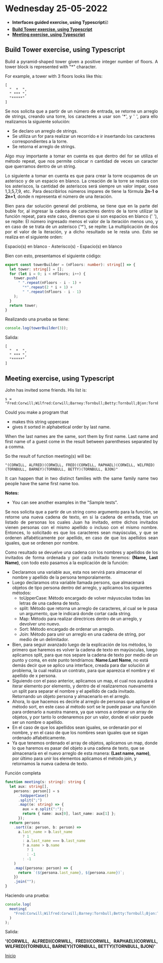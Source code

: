 # Wednesday 25-05-2022

<ul>
  <li><strong>Interfaces guided exercise, using Typescript</strong>☑️</li>
  <li><a href="#build"><strong>Build Tower exercise, using Typescript</strong></a></li>
  <li><a href="#meeting"><strong>Meeting exercise, using Typescript</strong></a></li>
</ul>


<a name="build"></a>

##  Build Tower exercise, using Typescript

<p align="justify">Build a pyramid-shaped tower given a positive integer number of floors. A tower block is represented with "*" character.</p>

<p align="justify">For example, a tower with 3 floors looks like this:</p>

```code
[
  "  *  ",
  " *** ", 
  "*****"
]
```

<p align="justify">Se nos solicita que a partir de un número de entrada, se retorne un arreglo de strings, creando una torre, los caracteres a usar son '*', y ' ', para ello realizamos la siguiente solución:</p>

<ul>
  <li>Se declaro un arreglo de strings.</li>
  <li>Se utiliza un for para realizar un recorrido e ir insertando los caracteres correspondientes a la torre.</li>
  <li>Se retorna el arreglo de strings.</li>
</ul>

<p align="justify">Algo muy importante a tomar en cuenta es que dentro del for se utiliza el método repeat, que nos permite colocar n cantidad de veces un caracter que querramos dentro de un string.</p>

<p align="justify">Lo siguiente a tomar en cuenta es que para crear la torre ocupamos de un asterisco y de un espacio en blanco. La creación de la torre se realiza con los asteriscos, la cantidad de asteriscos será siempre un valor impar, osea 1,3,5,7,9, etc. Para describirlos números impares de tiene la fórmula <strong>2n-1 o 2n+1</strong>, donde n representa el número de una iteración.</p>

<p align="justify">Bien para dar solución general del problema, se tiene que en la parte del buble for, al ingresar la cadena de caracteres dentro de la torre utilizar la función repeat, para este caso, diremos que si son espacios en blanco (' '), se repite: El número ingresado menos el valor de la iteración menos uno, y en caso de se trata de un asterisco ('*'), se repite: La multiplicación de dos por el valor de la iteración, y a dicho resultado se le resta uno. Esto se realiza en el siguiente orden:</p>

<p align="justify">Espacio(s) en blanco - Asterisco(s) - Espacio(s) en blanco</p>

<p align="justify">Bien con esto, presentamos el siguiente código:</p>

```typescript
export const towerBuilder = (nFloors: number): string[] => {
  let tower: string[] = [];
  for (let i = 0; i < nFloors; i++) {
    tower.push(
      " ".repeat(nFloors - i - 1) +
        "*".repeat(2 * i + 1) +
        " ".repeat(nFloors - i - 1)
    );
  }
  return tower;
}
```

<p align="justify">Realizando una prueba se tiene:</p>

```typescript
console.log(towerBuilder(3));
```

<p align="justify">Salida:</p>

```code
[
  "  *  ",
  " *** ", 
  "*****"
]
```

<a name="meeting"></a>

## Meeting exercise, using Typescript

John has invited some friends. His list is:

```code
s = "Fred:Corwill;Wilfred:Corwill;Barney:Tornbull;Betty:Tornbull;Bjon:Tornbull;Raphael:Corwill;Alfred:Corwill";
```

Could you make a program that

* makes this string uppercase
* gives it sorted in alphabetical order by last name.

<p align="justify">When the last names are the same, sort them by first name. Last name and first name of a guest come in the result between parentheses separated by a comma.</p>

So the result of function meeting(s) will be:

```code
"(CORWILL, ALFRED)(CORWILL, FRED)(CORWILL, RAPHAEL)(CORWILL, WILFRED)(TORNBULL, BARNEY)(TORNBULL, BETTY)(TORNBULL, BJON)"
```
<p align="justify">It can happen that in two distinct families with the same family name two people have the same first name too.</p>

<strong>Notes:</strong>

* You can see another examples in the "Sample tests".

<p align="justify">Se nos solicita que a partir de un string como argumento para la función, se retorne una nueva cadena de texto, en si la cadena de entrada, trae un listado de personas los cuales Juan ha invitado, entre dichos invitados vienen personas con el mismo apellido o incluso con el mismo nombre. Entonces, lo solicitado es que los caracteres sean mayúsculas, y que se ordenen alfabéticamente por apellido, en caso de que los apellidos sean iguales, que se ordenen por nombre.</p>

<p align="justify">Como resultado se devuelve una cadena con los nombres y apellidos de los invitados de forma ordenada y por cada invitado tenemos: <strong>(Name, Last Name)</strong>, con todo esto pasamos a la explicación de la función:</p>

<ul>
  <li>Declaramos una variable aux, esta nos servirá para almacenar el nombre y apellido de la persona temporalamente.</li>
  <li>Luego declaramos otra variable llamada persons, que almacenará objetos de tipo persona dentro del arreglo, y aplicamos los siguientes métodos:
  <ul>
    <li>toUpperCase: Método encargado de volver máyusculas todas las letras de una cadena de texto.</li>
    <li>split: Método que retorna un arreglo de caracteres, al cual se le pasa un argumento, que le indicará donde cortar cada string.</li>
    <li>Map: Método para realizar directrices dentro de un arreglo, y devolver uno nuevo.</li>
    <li>Sort: Método encargado de ordenar un arreglo.</li>
    <li>Join: Método para unir un arreglo en una cadena de string, por medio de un delimitador.</li>
  </ul>
  </li>
  <li>Bien, para seguir avanzado luego de la explicación de los métodos, lo primero que haremos es volver la cadena de texto en mayúsculas, luego aplicamos split, para que nos separe la cadena de texto por medio de un punto y coma, en este punto tendríamos: <strong>Name:Last Name</strong>, no está demás decir que se aplico una interface, creada para dar solución al problema, la cual realiza un contrato, para que aparezca el nombre y el apellido de x persona.</li>
  <li>Siguiendo con el paso anterior, aplicamos un map, el cual nos ayudará a iterar elemento por elemento, y dentro de el realizaremos nuevamente un split para separar el nombre y el apellido de cada invitado. Retornando un objeto persona y almacenarlo en el arreglo.</li>
  <li>Ahora, lo que hacemos es decirle al arreglo de personas que aplique el método sort, en este caso al método sort se le puede pasar una función para ordenarlo a nuestra manera, ya que vamos a ordenar un array de objetos, y por tanto lo ordenaremos por un valor, donde el valor puede ser un nombre o apellido.</li>
  <li>En el caso de que los apellidos sean iguales, se ordenarán por el nombre, y en el caso de que los nombres sean iguales que se sigan ordenado  alfabéticamente.</li>
  <li>Ya que tenemos ordenado el array de objetos, aplicamos un map, donde lo que haremos es pasar del objeto a una cadena de texto, que se almacenaría en el nuevo arreglo de esta manera: <strong>(Last name,  name)</strong>, por último para unir los elementos aplicamos el método join, y retornamos la nueva cadena de texto.</li>
</ul>

Función completa

```typescript
function meeting(s: string): string {
  let aux: string[],
    persons: person[] = s
      .toUpperCase()
      .split(";")
      .map((e: string) => {
        aux = e.split(":");
        return { name: aux[0], last_name: aux[1] };
      });
  return persons
    .sort((a: person, b: person) =>
      a.last_name > b.last_name
        ? 1
        : a.last_name === b.last_name
        ? a.name > b.name
          ? 1
          : -1
        : -1
    )
    .map((persona: person) => {
      return `(${persona.last_name}, ${persona.name})`;
    })
    .join("");
}
```

Haciendo una prueba:

```typescript
console.log(
  meeting(
    "Fred:Corwill;Wilfred:Corwill;Barney:Tornbull;Betty:Tornbull;Bjon:Tornbull;Raphael:Corwill;Alfred:Corwill"
  )
);
```

Salida:
<p align="justify"><strong>'(CORWILL, ALFRED)(CORWILL, FRED)(CORWILL, RAPHAEL)(CORWILL, WILFRED)(TORNBULL, BARNEY)(TORNBULL, BETTY)(TORNBULL, BJON)'</strong></p>

<a href="../README.md">Inicio</a>